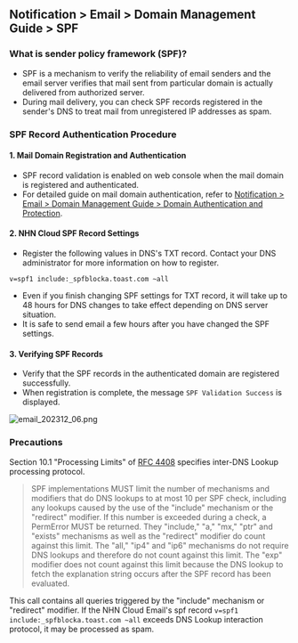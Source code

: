 ## Notification > Email > Domain Management Guide > SPF

### What is sender policy framework (SPF)?
- SPF is a mechanism to verify the reliability of email senders and the email server verifies that mail sent from particular domain is actually delivered from authorized server.
- During mail delivery, you can check SPF records registered in the sender's DNS to treat mail from unregistered IP addresses as spam.


### SPF Record Authentication Procedure 

#### 1. Mail Domain Registration and Authentication 
- SPF record validation is enabled on web console when the mail domain is registered and authenticated. 
- For detailed guide on mail domain authentication, refer to [Notification > Email > Domain Management Guide > Domain Authentication and Protection](https://docs.nhncloud.com/ko/Notification/Email/ko/domain-verification/).

#### 2. NHN Cloud SPF Record Settings
- Register the following values in DNS's TXT record. Contact your DNS administrator for more information on how to register.

``` 
v=spf1 include:_spfblocka.toast.com ~all 
```

- Even if you finish changing SPF settings for TXT record, it will take up to 48 hours for DNS changes to take effect depending on DNS server situation.
- It is safe to send email a few hours after you have changed the SPF settings.

#### 3. Verifying SPF Records
- Verify that the SPF records in the authenticated domain are registered successfully.
- When registration is complete, the message `SPF Validation Success` is displayed.

![email_202312_06.png](https://kr1-api-object-storage.nhncloudservice.com/v1/AUTH_2acdfabf4efe4efc8a04c00b348110c9/cdn_origin/prod_email/email_202312_06.png)


### Precautions
Section 10.1 "Processing Limits" of [RFC 4408](https://datatracker.ietf.org/doc/rfc4408/?include_text=1) specifies inter-DNS Lookup processing protocol.

> SPF implementations MUST limit the number of mechanisms and modifiers that do DNS lookups to at most 10 per SPF check, including any lookups caused by the use of the "include" mechanism or the "redirect" modifier. If this number is exceeded during a check, a PermError MUST be returned. They "include," "a," "mx," "ptr" and "exists" mechanisms as well as the "redirect" modifier do count against this limit. The "all," "ip4" and "ip6" mechanisms do not require DNS lookups and therefore do not count against this limit. The "exp" modifier does not count against this limit because the DNS lookup to fetch the explanation string occurs after the SPF record has been evaluated.

This call contains all queries triggered by the "include" mechanism or "redirect" modifier. If the NHN Cloud Email's spf record `v=spf1 include:_spfblocka.toast.com ~all` exceeds DNS Lookup interaction protocol, it may be processed as spam.





